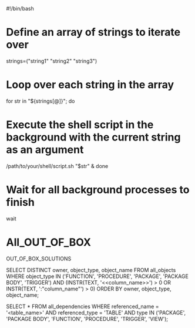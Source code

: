 #!/bin/bash

# Define an array of strings to iterate over
strings=("string1" "string2" "string3")

# Loop over each string in the array
for str in "${strings[@]}"; do
  # Execute the shell script in the background with the current string as an argument
  /path/to/your/shell/script.sh "$str" &
done

# Wait for all background processes to finish
wait



# All_OUT_OF_BOX
OUT_OF_BOX_SOLUTIONS


SELECT DISTINCT owner, object_type, object_name
FROM all_objects
WHERE object_type IN ('FUNCTION', 'PROCEDURE', 'PACKAGE', 'PACKAGE BODY', 'TRIGGER')
AND (INSTR(TEXT, '<<column_name>>') > 0 OR INSTR(TEXT, ':"column_name"') > 0)
ORDER BY owner, object_type, object_name;

SELECT *
FROM all_dependencies
WHERE referenced_name = '<table_name>'
AND referenced_type = 'TABLE'
AND type IN ('PACKAGE', 'PACKAGE BODY', 'FUNCTION', 'PROCEDURE', 'TRIGGER', 'VIEW');


